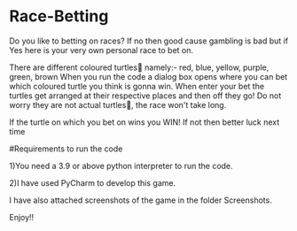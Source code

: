 # Race-Betting

Do you like to betting on races? 
If no then good cause gambling is bad but if Yes here is your very own personal race to bet on.

There are different coloured turtles🐢 namely:- red, blue, yellow, purple, green, brown
When you run the code a dialog box opens where you can bet which coloured turtle you think is gonna win.
When enter your bet the turtles get arranged at their respective places and then off they go!
Do not worry they are not actual turtles🐢, the race won't take long.

If the turtle on which you bet on wins you WIN! If not then better luck next time


#Requirements to run the code

1)You need a 3.9 or above python interpreter to run the code.

2)I have used PyCharm to develop this game.

I have also attached screenshots of the game in the folder Screenshots.



Enjoy!!
